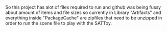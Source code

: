So this project has alot of files required to run and github was being fussy about amount of items and file sizes so currently in Library "Artifacts" and everything inside "PackageCache" are zipfiles that need to be unzipped in order to run the scene file to play with the SATToy.
